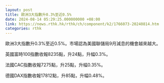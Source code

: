 ```yaml
---
layout: post
title: 歐洲3大指數升0.3%至近0.5%
date: 2024-08-14 05:29:25.000000000 +08:00
link: https://news.rthk.hk/rthk/ch/component/k2/1766073-20240814.htm
categories: rthk
---
```


歐洲3大指數升0.3%至近0.5%。市場認為美國聯儲局9月減息的機會越來越大。

英國富時100指數收報8235點，升24點，升幅0.3%。

法國CAC指數收報7275點，升25點，升幅0.35%。

德國DAX指數收報17812點，升85點，升幅0.48%。
